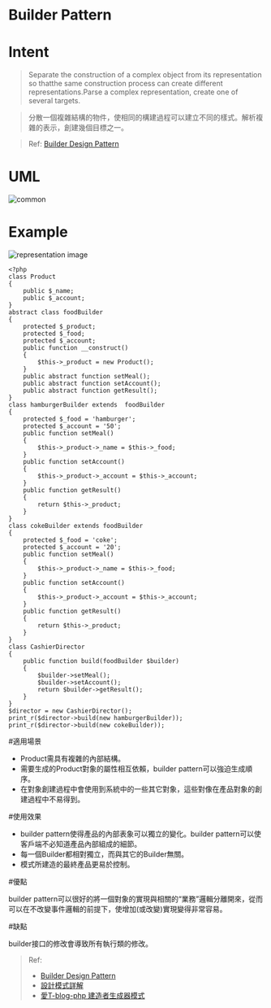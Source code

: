 # Builder Pattern


# Intent

> Separate the construction of a complex object from its representation so thatthe same construction process can create different representations.Parse a complex representation, create one of several targets.

> 分散一個複雜結構的物件，使相同的構建過程可以建立不同的樣式。解析複雜的表示，創建幾個目標之一。

> Ref: [Builder Design Pattern](https://sourcemaking.com/design_patterns/builder)


# UML
![common](http://i.imgur.com/Hr6IgKy.png)
# Example

![representation image](http://i.imgur.com/MTbIZou.png)

```
<?php
class Product
{
    public $_name;
    public $_account;
}
abstract class foodBuilder
{
    protected $_product;
    protected $_food;
    protected $_account;
    public function __construct()
    {
        $this->_product = new Product();
    }
    public abstract function setMeal();
    public abstract function setAccount();
    public abstract function getResult();
}
class hamburgerBuilder extends  foodBuilder
{
    protected $_food = 'hamburger';
    protected $_account = '50';
    public function setMeal()
    {
        $this->_product->_name = $this->_food;
    }
    public function setAccount()
    {
        $this->_product->_account = $this->_account;
    }
    public function getResult()
    {
        return $this->_product;
    }
}
class cokeBuilder extends foodBuilder
{
    protected $_food = 'coke';
    protected $_account = '20';
    public function setMeal()
    {
        $this->_product->_name = $this->_food;
    }
    public function setAccount()
    {
        $this->_product->_account = $this->_account;
    }
    public function getResult()
    {
        return $this->_product;
    }
}
class CashierDirector
{
    public function build(foodBuilder $builder)
    {
        $builder->setMeal();
        $builder->setAccount();
        return $builder->getResult();
    }
}
$director = new CashierDirector();
print_r($director->build(new hamburgerBuilder));
print_r($director->build(new cokeBuilder));

```


#適用場景

* Product需具有複雜的內部結構。
* 需要生成的Product對象的屬性相互依賴，builder pattern可以強迫生成順序。
* 在對象創建過程中會使用到系統中的一些其它對象，這些對像在產品對象的創建過程中不易得到。

#使用效果

* builder pattern使得產品的內部表象可以獨立的變化。builder pattern可以使客戶端不必知道產品內部組成的細節。
* 每一個Builder都相對獨立，而與其它的Builder無關。
* 模式所建造的最終產品更易於控制。


#優點

builder pattern可以很好的將一個對象的實現與相關的“業務”邏輯分離開來，從而可以在不改變事件邏輯的前提下，使增加(或改變)實現變得非常容易。

#缺點

builder接口的修改會導致所有執行類的修改。


> Ref:
> * [Builder Design Pattern](https://sourcemaking.com/design_patterns/builder)
> * [設計模式詳解](http://yansu.org/2014/04/19/design-patterns-of-php.html)
> * [愛T-blog-php 建造者生成器模式](http://blog.itiwin.cn/php-builder-pattern.html)

